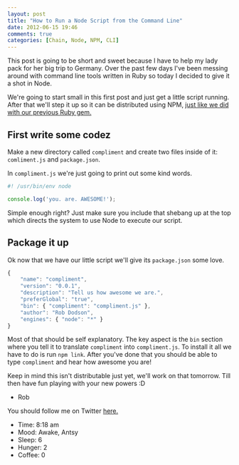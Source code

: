 ```yaml
---
layout: post
title: "How to Run a Node Script from the Command Line"
date: 2012-06-15 19:46
comments: true
categories: [Chain, Node, NPM, CLI]
---
```


This post is going to be short and sweet because I have to help my lady pack for her big trip to Germany. Over the past few days I've been messing around with command line tools written in Ruby so today I decided to give it a shot in Node.

We're going to start small in this first post and just get a little script running. After that we'll step it up so it can be distributed using NPM, [just like we did with our previous Ruby gem.](http://robdodson.me/blog/2012/06/14/how-to-write-a-command-line-ruby-gem/)

## First write some codez

Make a new directory called `compliment` and create two files inside of it: `comliment.js` and `package.json`.

In `compliment.js` we're just going to print out some kind words.

``` js compliment/compliment.js
#! /usr/bin/env node

console.log('you. are. AWESOME!');
```

Simple enough right? Just make sure you include that shebang up at the top which directs the system to use Node to execute our script.

## Package it up

Ok now that we have our little script we'll give its `package.json` some love.

``` js compliment/package.json
{
    "name": "compliment",
    "version": "0.0.1",
    "description": "Tell us how awesome we are.",
    "preferGlobal": "true",
    "bin": { "compliment": "compliment.js" },
    "author": "Rob Dodson",
    "engines": { "node": "*" }
}
```

Most of that should be self explanatory. The key aspect is the `bin` section where you tell it to translate `compliment` into `compliment.js`. To install it all we have to do is run `npm link`. After you've done that you should be able to type `compliment` and hear how awesome you are!

Keep in mind this isn't distributable just yet, we'll work on that tomorrow. Till then have fun playing with your new powers :D

- Rob

You should follow me on Twitter [here.](http://twitter.com/rob_dodson)

- Time: 8:18 am
- Mood: Awake, Antsy
- Sleep: 6
- Hunger: 2
- Coffee: 0
